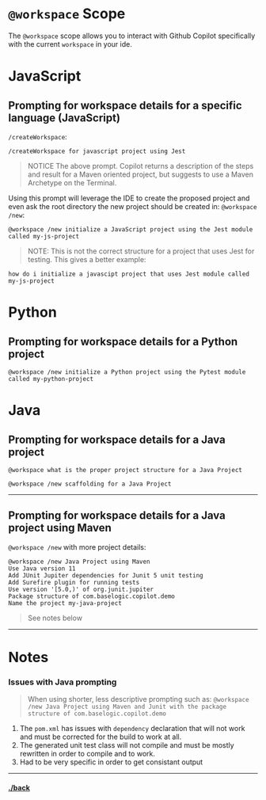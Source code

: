 # `@workspace` Scope
The `@workspace` scope allows you to interact with Github Copilot specifically with the current `workspace` in your ide.


# JavaScript
## Prompting for workspace details for a specific language (JavaScript)
`/createWorkspace`:

```text
/createWorkspace for javascript project using Jest
```

> NOTICE The above prompt. Copilot returns a description of the steps and result for a Maven oriented project, but suggests to use a Maven Archetype on the Terminal.

Using this prompt will leverage the IDE to create the proposed project and even ask the root directory the new project should be created in:
`@workspace /new`:
```text
@workspace /new initialize a JavaScript project using the Jest module called my-js-project
```
> NOTE: This is not the correct structure for a project that uses Jest for testing. This gives a better example:
```t
how do i initialize a javascipt project that uses Jest module called my-js-project
```

# Python
## Prompting for workspace details for a Python project
```text
@workspace /new initialize a Python project using the Pytest module called my-python-project
```

# Java

## Prompting for workspace details for a Java project 
```text
@workspace what is the proper project structure for a Java Project
```
```text
@workspace /new scaffolding for a Java Project
```
---

## Prompting for workspace details for a Java project using Maven
`@workspace /new` with more project details:
```text
@workspace /new Java Project using Maven
Use Java version 11
Add JUnit Jupiter dependencies for Junit 5 unit testing
Add Surefire plugin for running tests
Use version '[5.0,)' of org.junit.jupiter
Package structure of com.baselogic.copilot.demo
Name the project my-java-project
```
> See notes below

---
# Notes

### Issues with Java prompting
> When using shorter, less descriptive prompting such as:
> `@workspace /new Java Project using Maven and Junit with the package structure of com.baselogic.copilot.demo`
1. The `pom.xml` has issues with `dependency` declaration that will not work and must be corrected for the build to work at all.
2. The generated unit test class will not compile and must be mostly rewritten in order to compile and to work.
3. Had to be very specific in order to get consistant output



---

#### [./back](./README.md)

